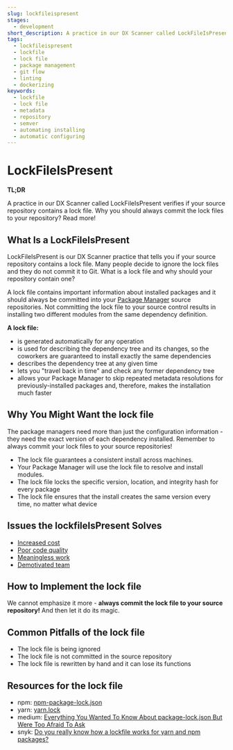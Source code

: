 ```yaml
---
slug: lockfileispresent
stages:
  - development
short_description: A practice in our DX Scanner called LockFileIsPresent verifies if your source repository contains a lock file. You should always commit the lock file to your source repository.
tags:
  - lockfileispresent
  - lockfile
  - lock file
  - package management
  - git flow
  - linting
  - dockerizing
keywords:
  - lockfile
  - lock file
  - metadata
  - repository
  - semver
  - automating installing
  - automatic configuring
---
```


# LockFileIsPresent

**TL;DR**

A practice in our DX Scanner called LockFileIsPresent verifies if your source repository contains a lock file. Why you should always commit the lock files to your repository? Read more!

## What Is a LockFileIsPresent

LockFileIsPresent is our DX Scanner practice that tells you if your source repository contains a lock file. Many people decide to ignore the lock files and they do not commit it to Git. What is a lock file and why should your repository contain one?

A lock file contains important information about installed packages and it should always be committed into your [Package Manager](/practices/package_management) source repositories. Not committing the lock file to your source control results in installing two different modules from the same dependency definition.

**A lock file:**

- is generated automatically for any operation
- is used for describing the dependency tree and its changes, so the coworkers are guaranteed to install exactly the same dependencies
- describes the dependency tree at any given time
- lets you "travel back in time" and check any former dependency tree
- allows your Package Manager to skip repeated metadata resolutions for previously-installed packages and, therefore, makes the installation much faster

## Why You Might Want the lock file

The package managers need more than just the configuration information - they need the exact version of each dependency installed. Remember to always commit your lock files to your source repositories!

- The lock file guarantees a consistent install across machines.
- Your Package Manager will use the lock file to resolve and install modules.
- The lock file locks the specific version, location, and integrity hash for every package
- The lock file ensures that the install creates the same version every time, no matter what device

## Issues the lockfileIsPresent Solves

- [Increased cost](/problems/increased-cost)
- [Poor code quality](/problems/poor-code-quality)
- [Meaningless work](/problems/meaningless-work)
- [Demotivated team](/problems/demotivated-team)

## How to Implement the lock file

We cannot emphasize it more - **always commit the lock file to your source repository!** And then let it do its magic.

## Common Pitfalls of the lock file

- The lock file is being ignored
- The lock file is not committed in the source repository
- The lock file is rewritten by hand and it can lose its functions

## Resources for the lock file

- npm: [npm-package-lock.json](https://docs.npmjs.com/files/package-lock.json)
- yarn: [yarn.lock](https://yarnpkg.com/lang/en/docs/yarn-lock/)
- medium: [Everything You Wanted To Know About package-lock.json But Were Too Afraid To Ask](https://medium.com/coinmonks/everything-you-wanted-to-know-about-package-lock-json-b81911aa8ab8)
- snyk: [Do you really know how a lockfile works for yarn and npm packages?](https://snyk.io/blog/making-sense-of-package-lock-files-in-the-npm-ecosystem/)
